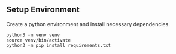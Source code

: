 ## Setup Environment
Create a python environment and install necessary dependencies.
```
python3 -m venv venv
source venv/bin/activate
python3 -m pip install requirements.txt
```
